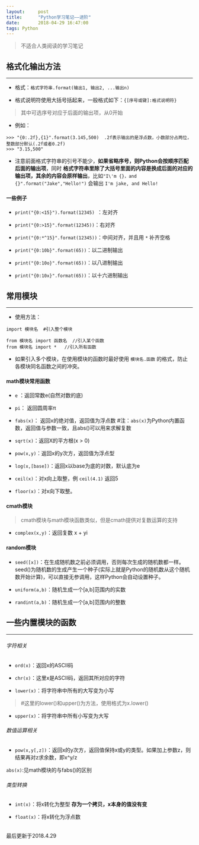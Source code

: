 ```yaml
---
layout:     post
title:      "Python学习笔记——进阶"
date:       2018-04-29 16:47:00
tags: Python
---
```


> 不适合人类阅读的学习笔记  

## 格式化输出方法
---

- 格式：`格式字符串.format(输出1, 输出2, ...输出n)`

- 格式说明符使用大括号括起来，一般格式如下：`{[序号或键]:格式说明符}`
> 其中可选序号对应于后面的输出项，从0开始

- 例如：
```
>>> "{0:.2f},{1}".format(3.145,500)  .2f表示输出的是浮点数，小数部分占两位，整数部分默认(.2f或者0.2f)
>>> "3.15,500"
```

- 注意前面格式字符串的引号不能少，**如果省略序号，则Python会按顺序匹配后面的输出项**，同时 **格式字符串里除了大括号里面的内容是换成后面的对应的输出项，其余的内容会原样输出**，比如`"I\'m {}，and {}".format("Jake","Hello!")` 会输出 `I'm jake, and Hello!`

#### 一些例子

- `print("{0:<15}").format(12345) `：左对齐  

- `print("{0:>15}".format(12345))`：右对齐

- `print("{0:*^15}".format(12345))`：中间对齐，并且用 `*` 补齐空格

- `print("{0:10b}".format(65))`：以二进制输出

- `print("{0:10o}".format(65))`：以八进制输出

- `print("{0:10x}".format(65))`：以十六进制输出


## 常用模块
---

- 使用方法：
```
import 模块名  #引入整个模块
```

```
from 模块名 import 函数名  //引入某个函数
from 模块名 import *   //引入所有函数
```

- 如果引入多个模块，在使用模块的函数时最好使用 `模块名.函数` 的格式，防止各模块同名函数之间的冲突。

#### math模块常用函数

- `e` ：返回常数e(自然对数的底)

- `pi`： 返回圆周率π

- `fabs(x)`： 返回x的绝对值，返回值为浮点数   #注：`abs(x)`为Python内置函数，返回值与参数一致，且abs()可以用来求解复数

- `sqrt(x)`：返回X的平方根(x > 0)

- `pow(x,y)`：返回x的y次方，返回值为浮点型

- `log(x,[base])`：返回x以base为底的对数，默认底为e

- `ceil(x)`：对x向上取整，例 `ceil(4.1)` 返回5

- `floor(x)`：对x向下取整。

#### cmath模块

> cmath模块与math模块函数类似，但是cmath提供对复数运算的支持

- `complex(x,y)`：返回复数 x + yi

#### random模块

- `seed([x])`：在生成随机数之前必须调用，否则每次生成的随机数都一样。seed()为随机数的生成产生一个种子(实际上就是Python的随机数从这个随机数开始计算)，可以直接无参调用，这样Python会自动设置种子。

- `uniform(a,b)`：随机生成一个[a,b]范围内的实数

- `randint(a,b)`：随机生成一个[a,b]范围内的整数

## 一些内置模块的函数
---

###### 字符相关

- `ord(x)`：返回x的ASCII码

- `chr(x)`：这里x是ASCII码，返回其所对应的字符

- `lower(x)`：将字符串中所有的大写变为小写
> #这里的lower()和upper()为方法，使用格式为x.lower()

- `upper(x)`：将字符串中所有小写变为大写

###### 数值运算相关

- `pow(x,y[,z])`：返回x的y次方，返回值保持x或y的类型。如果加上参数z，则结果再对z求余数，即x^y/z

 `abs(x)`:见math模块的与fabs()的区别

###### 类型转换

- `int(x)`：将x转化为整型 **存为一个拷贝，x本身的值没有变**

- `float(x)`：将x转化为浮点数







<br>
最后更新于2018.4.29
